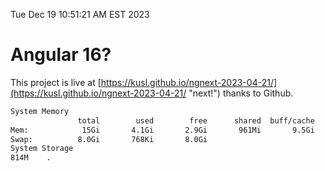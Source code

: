 Tue Dec 19 10:51:21 AM EST 2023

# Angular 16?


This project is live at [https://kusl.github.io/ngnext-2023-04-21/](https://kusl.github.io/ngnext-2023-04-21/ "next!") thanks to Github.

```bash
System Memory
               total        used        free      shared  buff/cache   available
Mem:            15Gi       4.1Gi       2.9Gi       961Mi       9.5Gi        11Gi
Swap:          8.0Gi       768Ki       8.0Gi
System Storage
814M	.
